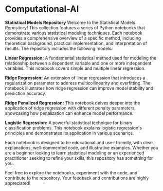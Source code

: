 # Computational-AI
**Statistical Models Repository**
Welcome to the Statistical Models Repository! This collection features a series of Python notebooks that demonstrate various statistical modeling techniques. Each notebook provides a comprehensive overview of a specific method, including theoretical background, practical implementation, and interpretation of results. The repository includes the following models:

**Linear Regression:** A fundamental statistical method used for modeling the relationship between a dependent variable and one or more independent variables. This notebook covers simple and multiple linear regression.

**Ridge Regression:** An extension of linear regression that introduces a regularization parameter to address multicollinearity and overfitting. The notebook illustrates how ridge regression can improve model stability and prediction accuracy.

**Ridge Penalized Regression:** This notebook delves deeper into the application of ridge regression with different penalty parameters, showcasing how penalization can enhance model performance.

**Logistic Regression:** A powerful statistical technique for binary classification problems. This notebook explains logistic regression's principles and demonstrates its application in various scenarios.

Each notebook is designed to be educational and user-friendly, with clear explanations, well-commented code, and illustrative examples. Whether you are a beginner looking to learn statistical modeling or an experienced practitioner seeking to refine your skills, this repository has something for you.

Feel free to explore the notebooks, experiment with the code, and contribute to the repository. Your feedback and contributions are highly appreciated!
